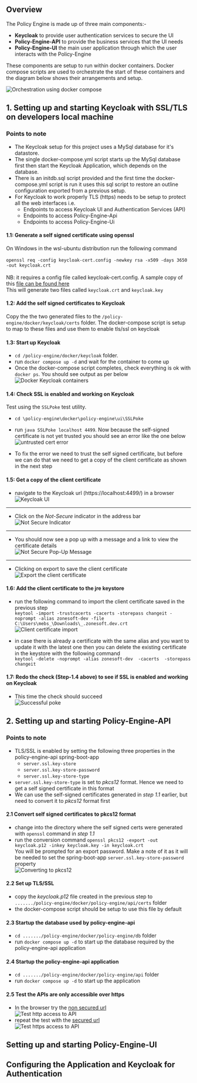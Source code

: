 ## Overview

The Policy Engine is made up of three main components:-
 - **Keycloak** to provide user authentication services to secure the UI
 - **Policy-Engine-API** to provide the business services that the UI needs
 - **Policy-Engine-UI** the main user application through which the user interacts with the Policy-Engine
 
These components are setup to run within docker containers. Docker compose scripts are used to orchestrate the start of these containers and the diagram below shows their arrangements and setup.


![Orchestration using docker compose](./01-orchestration.png)


## 1. Setting up and starting Keycloak with SSL/TLS on developers local machine

### Points to note
 - The Keycloak setup for this project uses a MySql database for it's datastore. 
 - The single docker-compose.yml script starts up the MySql database first then start the Keycloak Application, which depends on the database. 
 - There is an initdb.sql script provided and the first time the docker-compose.yml script is run it uses this sql script to restore an outline configuration exported from a previous setup.
 - For Keycloak to work properly TLS (https) needs to be setup to protect all the web interfaces i.e.
 	 - Endpoints to access Keycloak UI and Authentication Services (API)
 	 - Endpoints to access Policy-Engine-Api
 	 - Endpoints to access Policy-Engine-Ui


#### 1.1: Generate a self signed certificate	using openssl
On Windows in the wsl-ubuntu distribution run the following command<br/>
<br/>
`openssl req -config keycloak-cert.config -newkey rsa -x509 -days 3650 -out keycloak.crt`<br/>
<br/>
NB: it requires a config file called keycloak-cert.config. A sample copy of this [file can be found here](./generating-self-signed-certificate/keycloak-cert.config)<br/>
This will generate two files called `keycloak.crt` and `keycloak.key`

#### 1.2: Add the self signed certificates to Keycloak
Copy the the two generated files to the `/policy-engine/docker/keycloak/certs` folder. The docker-compose script is setup to map to these files and use them to enable tls/ssl on keycloak

#### 1.3: Start up Keycloak
- `cd /policy-engine/docker/keycloak` folder.
- run `docker compose up -d` and wait for the container to come up
- Once the docker-compose script completes, check everything is ok with `docker ps`. You should see output as per below<br/>
![Docker Keycloak containers](./02-keycloak-docker-ps.png)

#### 1.4: Check SSL is enabled and working on Keycloak
Test using the `SSLPoke` test utility.
- `cd \policy-engine\docker\policy-engine\ui\SSLPoke`
- run `java SSLPoke localhost 4499`. Now because the self-signed certificate is not yet trusted you should see an error like the one below<br/>
![untrusted cert error](./03-signature-check-failed.png)

- To fix the error we need to trust the self signed certificate, but before we can do that we need to get a copy of the client certificate as shown in the next step

#### 1.5: Get a copy of the client certificate
- navigate to the Keycloak url (https://localhost:4499/) in a browser<br/>
![Keycloak UI](./04-navigate-to-keycloak.png)
---
- Click on the *Not-Secure* indicator in the address bar<br/>
![Not Secure Indicator](./05-not-secure-indicator.png)
---
- You should now see a pop up with a message and a link to view the certificate details<br/>
![Not Secure Pop-Up Message](./06-not-secure-pop-up.png)
---
- Clicking on export to save the client certificate<br/>
![Export the client certificate](./07-show-certificate.png)

#### 1.6: Add the client certificate to the jre keystore

- run the following command to import the client certificate saved in the previous step<br/>
`keytool -import -trustcacerts -cacerts -storepass changeit -noprompt -alias zonesoft-dev -file C:\Users\mebs_\Downloads\_.zonesoft.dev.crt`<br/>
![Client certificate import](./08-cert-successfully-added.png)

- in case there is already a certificate with the same alias and you want to update it with the latest one then you can delete the existing certificate in the keystore with the following command <br/>
`keytool -delete -noprompt -alias zonesoft-dev  -cacerts  -storepass changeit`

#### 1.7: Redo the check (Step-1.4 above) to see if SSL is enabled and working on Keycloak
 - This time the check should succeed<br/>
 ![Successful poke](./09-redo-check.png)
 

## 2. Setting up and starting Policy-Engine-API
### Points to note
 - TLS/SSL is enabled by setting the following three properties in the policy-engine-api spring-boot-app
 	- `server.ssl.key-store`
 	- `server.ssl.key-store-password`
 	- `server.ssl.key-store-type`
 -  `server.ssl.key-store-type` is set to *pkcs12* format. Hence we need to get a self signed certificate in this format
 - We can use the self-signed certificates generated in *step 1.1* earlier, but need to convert it to *pkcs12* format first
 
#### 2.1 Convert self signed certificates to pkcs12 format
  - change into the directory where the self signed certs were generated with `openssl` command in *step 1.1*
  - run the conversion command `openssl pkcs12 -export -out keycloak.p12 -inkey keycloak.key -in keycloak.crt`<br/>
  You will be prompted for an export password. Make a note of it as it will be needed to set the spring-boot-app `server.ssl.key-store-password` property<br/>
  ![Converting to pkcs12](./10-convert-to-pkcs12.png)
  
#### 2.2 Set up TLS/SSL
  - copy the *keycloak.p12* file created in the previous step to `......./policy-engine/docker/policy-engine/api/certs` folder
  - the docker-compose script should be setup to use this file by default

#### 2.3 Startup the database used by policy-engine-api
  - `cd ......./policy-engine/docker/policy-engine/db` folder
  - run `docker compose up -d` to start up the database required by the policy-engine-api application

#### 2.4 Startup the policy-engine-api application
  - `cd ......./policy-engine/docker/policy-engine/api` folder
  - run `docker compose up -d` to start up the application
  
#### 2.5 Test the APIs are only accessible over https
  - In the browser try the [non secured url](http://localhost:9998/policy-engine/api/asset-type)<br/>
  ![Test http access to API](./11-test-http-access-to-api.png)
  - repeat the test with the [secured url](https://localhost:9998/policy-engine/api/asset-type)<br/>
  ![Test https access to API](./12-test-https-access-to-api.png)
 
 
## Setting up and starting Policy-Engine-UI


## Configuring the Application and Keycloak for Authentication
